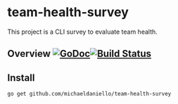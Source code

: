 # team-health-survey
This project is a CLI survey to evaluate team health.

## Overview [![GoDoc](https://godoc.org/github.com/michaeldaniello/team-health-survey?status.svg)](https://godoc.org/github.com/michaeldaniello/team-health-survey)[![Build Status](https://travis-ci.com/MichaelDaniello/team-health-survey.svg?branch=master)](https://travis-ci.com/MichaelDaniello/team-health-survey)

## Install

```
go get github.com/michaeldaniello/team-health-survey
```
